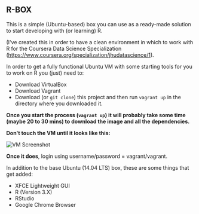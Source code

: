 ## R-BOX

This is a simple (Ubuntu-based) box you can use as a ready-made solution to start developing with (or learning) R.

(I've created this in order to have a clean environment in which to work with R for the Coursera Data Science Specialization (https://www.coursera.org/specialization/jhudatascience/1).

In order to get a fully functional Ubuntu VM with some starting tools for you to work on R you (just) need to:

 - Download VirtualBox
 - Download Vagrant
 - Download (or `git clone`) this project and then run `vagrant up` in the directory where you downloaded it. 
 
**Once you start the process (`vagrant up`) it will probably take some time (maybe 20 to 30 mins) to download the image and all the dependencies.**

**Don't touch the VM until it looks like this:**

![VM Screenshot](http://i.imgur.com/LlYg51u.png)


**Once it does**, login using username/password = vagrant/vagrant.

In addition to the base Ubuntu (14.04 LTS) box, these are some things that get added:

- XFCE Lightweight GUI
- R (Version 3.X)
- RStudio
- Google Chrome Browser

